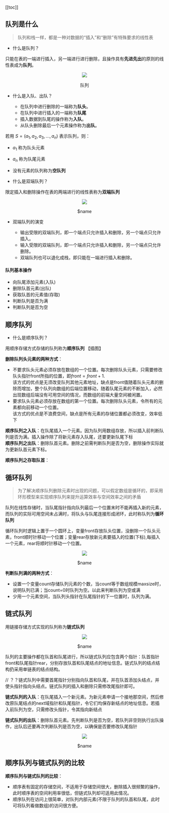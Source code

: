 [[toc]]
## 队列是什么
> 队列和栈一样，都是一种对数据的“插入”和“删除”有特殊要求的线性表

- 什么是队列？

只能在表的一端进行插入，另一端进行进行删除，且操作具有**先进先出**的原则的线性表成为**队列**。

<div align="center">
    <img src="https://blog-review-notes.oss-cn-beijing.aliyuncs.com/algorithm/data-structures/_images/队列_示意图.png">
    <p>队列</p>
</div>

- 什么是入队、出队？

  - 在队列中进行删除的一端称为**队头**。
  - 在队列中进行插入的一端称为**队尾**
  - 插入数据到队尾的操作称为**入队**。
  - 从队头删除最后一个元素操作称为**出队**。

若用 $S=(a_1,a_2,a_3,...,a_n)$ 表示队列，则：
  - $a_1$ 称为队头元素
  - $a_n$ 称为队尾元素
  - 没有元素的队列称为**空队列**
  
- 什么是双端队列？

限定插入和删除操作在表的两端进行的线性表称为**双端队列**

<div align="center">
    <img src="https://blog-review-notes.oss-cn-beijing.aliyuncs.com/algorithm/data-structures/_images/队列_双端队列.png">
    <p>$name</p>
</div>

- 双端队列的演变

  - 输出受限的双端队列，即一个端点只允许插入和删除，另一个端点只允许插入。
  - 输入受限的双端队列，即一个端点只允许插入和删除，另一个端点只允许删除。
  - 双端队列也可以退化成栈，即只能在一端进行插入和删除。

#### 队列基本操作
- 向队尾添加元素(入队)
- 删除队首元素(出队)
- 获取队首的元素值(存取)
- 判断队列是否为满
- 判断队列是否为空

## 顺序队列
- 什么是顺序队列？

用顺序存储方式存储的队列称为**顺序队列**
【插图】

**删除队列头元素的两种方式**：
* 不要求队头元素必须存放在数组的一个位置。每次删除队头元素，只需要修改队头指针front所指的位置，即$front=front+1$.  
该方式的优点是无须改变队列其他元素地址，缺点是front值随着队头元素的删除而增加，整个队列向数组的后端位置移动，随着队尾元素的不断加入，必然出现数组后端没有可用空间的情况，而数组的前端大量空间被闲置。
* 要求队头元素必须存放在数组的第一个位置。每次删除队头元素，令所有的元素都向前移动一个位置。  
该方式的优点是不浪费空间，缺点是所有元素的存储位置都必须改变，效率低下

**顺序队列之入队**：在队尾插入一个元素。因为队列用数组存放，所以插入前判断队列是否为满。插入操作除了将新元素存入队尾，还要更新队尾下标  
**顺序队列之出队**：删除队首元素。删除之前需判断队列是否为空，删除操作实际就为更新队首元素下标。

**顺序队列之存取队首**：

## 循环队列
> 为了解决顺序队列删除元素时出现的问题，可以假定数组是循环的，即采用环形模型来实现顺序队列来提升运算效率与空间效率之间的矛盾

队列在线性存储时，当队尾指针指向队列最后一个位置末时不能再插入新的元素，而队列的实际可用空间未占满时，将队头与队尾连接形成闭环，此时称队列为**循环队列**

循环队列时逻辑上置于一个圆环上，变量front存放队头位置，没删除一个队头元素，front顺时针移动一个位置；变量rear存放新元素要插入的位置(下标),每插入一个元素，rear将顺时针移动一个位置。

<div align="center">
    <img src="https://blog-review-notes.oss-cn-beijing.aliyuncs.com/algorithm/data-structures/_images/队列_循环队列.png">
    <p>$name</p>
</div>

**判断队列满的两种方式**：
* 设置一个变量count存储队列元素的个数，当count等于数组规模maxsize时，说明队列已满；当count=0时队列为空。以此来判断队列为空或满
* 少用一个元素空间，当队列头指针在队尾指针的下一位置时，队列为满。

## 链式队列
用链接存储方式实现的队列称为**链式队列**

<div align="center">
    <img src="https://blog-review-notes.oss-cn-beijing.aliyuncs.com/algorithm/data-structures/_images/队列_链式队列.png">
    <p>$name</p>
</div>

队列的主要操作都在队首和队尾进行，所以链式队列应包含两个指针：队首指针front和队尾指针rear，分别存放队首和队尾结点的地址信息。链式队列的结点结构扔采用单链表的结点结构。

// ？？链式队列中需要首尾指针分别指向队首和队尾，并在队首添加头结点，并使头指针指向头结点。链式队列的插入和删除只需修改尾指针即可。

**链式队列的入队**：在队尾插入一个新元素。为新元素申请一个接地那空间，然后修改原队尾结点的next域指针和队尾指针，令它们均保存新结点的地址信息。若插入前队列为空，只需修改头指针，令其指向新结点

**链式队列的出队**：删除队首元素。先判断队列是否为空，若队列非空则执行出队操作，出队后还要再次判断队列是否为空，以确保是否要修改队尾指针

<div align="center">
    <img src="https://blog-review-notes.oss-cn-beijing.aliyuncs.com/algorithm/data-structures/_images/队列_链式的操作.png">
    <p>$name</p>
</div>


## 顺序队列与链式队列的比较
**顺序队列与链式队列的比较**：
* 顺序表有固定的存储空间，不适用于存储空间很大，删除插入很频繁的操作，此时顺序表的空间利用率很低，但链式队列却可适用此情况。
* 顺序队列在访问上很简单，对队列内部元素(不限于队列的队首和队尾，此时可将队列看做数组)的访问很方便。

